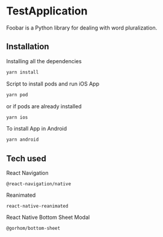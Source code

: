 # TestApplication

Foobar is a Python library for dealing with word pluralization.

## Installation

Installing all the dependencies

```bash
yarn install
```

Script to install pods and run iOS App

```bash
yarn pod
```

or if pods are already installed

```bash
yarn ios
```

To install App in Android

```bash
yarn android
```

## Tech used

React Navigation

```
@react-navigation/native
```

Reanimated

```
react-native-reanimated
```

React Native Bottom Sheet Modal

```
@gorhom/bottom-sheet
```
